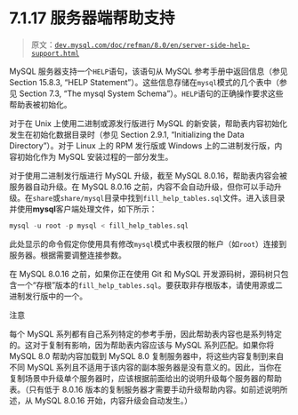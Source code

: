 # 7.1.17 服务器端帮助支持

> 原文：[`dev.mysql.com/doc/refman/8.0/en/server-side-help-support.html`](https://dev.mysql.com/doc/refman/8.0/en/server-side-help-support.html)

MySQL 服务器支持一个`HELP`语句，该语句从 MySQL 参考手册中返回信息（参见 Section 15.8.3, “HELP Statement”）。这些信息存储在`mysql`模式的几个表中（参见 Section 7.3, “The mysql System Schema”）。`HELP`语句的正确操作要求这些帮助表被初始化。

对于在 Unix 上使用二进制或源发行版进行 MySQL 的新安装，帮助表内容初始化发生在初始化数据目录时（参见 Section 2.9.1, “Initializing the Data Directory”）。对于 Linux 上的 RPM 发行版或 Windows 上的二进制发行版，内容初始化作为 MySQL 安装过程的一部分发生。

对于使用二进制发行版进行 MySQL 升级，截至 MySQL 8.0.16，帮助表内容会被服务器自动升级。在 MySQL 8.0.16 之前，内容不会自动升级，但你可以手动升级。在`share`或`share/mysql`目录中找到`fill_help_tables.sql`文件。进入该目录并使用**mysql**客户端处理文件，如下所示：

```sql
mysql -u root -p mysql < fill_help_tables.sql
```

此处显示的命令假定你使用具有修改`mysql`模式中表权限的帐户（如`root`）连接到服务器。根据需要调整连接参数。

在 MySQL 8.0.16 之前，如果你正在使用 Git 和 MySQL 开发源码树，源码树只包含一个“存根”版本的`fill_help_tables.sql`。要获取非存根版本，请使用源或二进制发行版中的一个。

注意

每个 MySQL 系列都有自己系列特定的参考手册，因此帮助表内容也是系列特定的。这对于复制有影响，因为帮助表内容应该与 MySQL 系列匹配。如果你将 MySQL 8.0 帮助内容加载到 MySQL 8.0 复制服务器中，将这些内容复制到来自不同 MySQL 系列且不适用于该内容的副本服务器是没有意义的。因此，当你在复制场景中升级单个服务器时，应该根据前面给出的说明升级每个服务器的帮助表。（只有低于 8.0.16 版本的复制服务器才需要手动升级帮助内容。如前述说明所述，从 MySQL 8.0.16 开始，内容升级会自动发生。）
